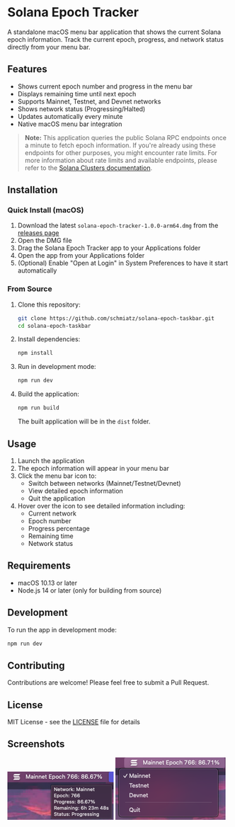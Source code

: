 # Solana Epoch Tracker

A standalone macOS menu bar application that shows the current Solana epoch information. Track the current epoch, progress, and network status directly from your menu bar.

## Features

- Shows current epoch number and progress in the menu bar
- Displays remaining time until next epoch
- Supports Mainnet, Testnet, and Devnet networks
- Shows network status (Progressing/Halted)
- Updates automatically every minute
- Native macOS menu bar integration

> **Note:** This application queries the public Solana RPC endpoints once a minute to fetch epoch information. If you're already using these endpoints for other purposes, you might encounter rate limits. For more information about rate limits and available endpoints, please refer to the [Solana Clusters documentation](https://solana.com/docs/references/clusters).

## Installation

### Quick Install (macOS)
1. Download the latest `solana-epoch-tracker-1.0.0-arm64.dmg` from the [releases page](https://github.com/schmiatz/solana-epoch-taskbar/releases)
2. Open the DMG file
3. Drag the Solana Epoch Tracker app to your Applications folder
4. Open the app from your Applications folder
5. (Optional) Enable "Open at Login" in System Preferences to have it start automatically

### From Source
1. Clone this repository:
   ```bash
   git clone https://github.com/schmiatz/solana-epoch-taskbar.git
   cd solana-epoch-taskbar
   ```

2. Install dependencies:
   ```bash
   npm install
   ```

3. Run in development mode:
   ```bash
   npm run dev
   ```

4. Build the application:
   ```bash
   npm run build
   ```
   The built application will be in the `dist` folder.

## Usage

1. Launch the application
2. The epoch information will appear in your menu bar
3. Click the menu bar icon to:
   - Switch between networks (Mainnet/Testnet/Devnet)
   - View detailed epoch information
   - Quit the application
4. Hover over the icon to see detailed information including:
   - Current network
   - Epoch number
   - Progress percentage
   - Remaining time
   - Network status

## Requirements

- macOS 10.13 or later
- Node.js 14 or later (only for building from source)

## Development

To run the app in development mode:
```bash
npm run dev
```

## Contributing

Contributions are welcome! Please feel free to submit a Pull Request.

## License

MIT License - see the [LICENSE](LICENSE) file for details

## Screenshots

![Menu Bar](metadata/Menu-bar.png)
![Network Select](metadata/Network-select.png)